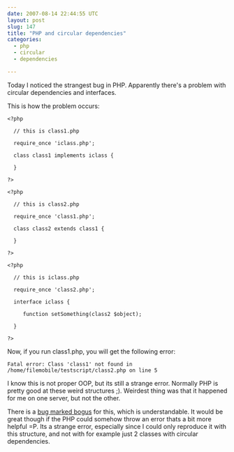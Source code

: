 ```yaml
---
date: 2007-08-14 22:44:55 UTC
layout: post
slug: 147
title: "PHP and circular dependencies"
categories:
  - php
  - circular
  - dependencies

---
```

<p>Today I noticed the strangest bug in PHP. Apparently there's a problem with circular dependencies and interfaces.</p>

<p>This is how the problem occurs:</p>

```
<?php 

  // this is class1.php

  require_once 'iclass.php';

  class class1 implements iclass {

  }

?>
```

```
<?php

  // this is class2.php

  require_once 'class1.php';

  class class2 extends class1 {

  }

?>
```

```
<?php 

  // this is iclass.php

  require_once 'class2.php';

  interface iclass {

     function setSomething(class2 $object);

  }

?>
```

<p>Now, if you run class1.php, you will get the following error:</p>

```
Fatal error: Class 'class1' not found in /home/filemobile/testscript/class2.php on line 5
```

<p>I know this is not proper OOP, but its still a strange error. Normally PHP is pretty good at these weird structures ;). Weirdest thing was that it happened for me on one server, but not the other.</p>

<p>There is a <a href="http://bugs.php.net/bug.php?id=40875">bug marked bogus</a> for this, which is understandable. It would be great though if the PHP could somehow throw an error thats a bit more helpful =P. Its a strange error, especially since I could only reproduce it with this structure, and not with for example just 2 classes with circular dependencies.</p>
